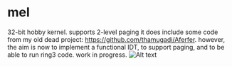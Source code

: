 # mel
32-bit hobby kernel. supports 2-level paging
it does include some code from my old dead project: https://github.com/thamugadi/Aferfer. however, the aim is now to implement a functional IDT, to support paging, and to be able to run ring3 code. work in progress.
![Alt text](https://i.imgur.com/QYIUZy1.png "current state")
